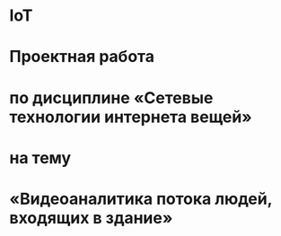 # IoT
#             Проектная работа 
# по дисциплине «Сетевые технологии интернета вещей» 
#                   на тему
# «Видеоаналитика потока людей, входящих в здание»
